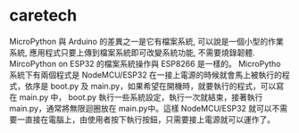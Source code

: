 # caretech
MicroPython 與 Arduino 的差異之一是它有檔案系統, 可以說是一個小型的作業系統, 應用程式只要上傳到檔案系統即可改變系統功能, 不需要燒錄韌體. MircoPython on ESP32 的檔案系統操作與 ESP8266 是一樣的。
MicroPytho 系統下有兩個程式是 NodeMCU/ESP32 在一接上電源的時候就會馬上被執行的程式，依序是 boot.py 及 main.py，如果希望在開機時，就要執行的程式，可以寫在 main.py 中，
boot.py 執行一些系統設定，執行一次就結束，接著執行 main.py，通常將無限迴圈放在 main.py中。這樣 NodeMCU/ESP32 就可以不需要一直接在電腦上，由使用者按下執行按鈕，只需要接上電源就可以運作了。
